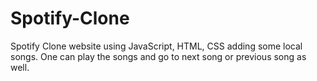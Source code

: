 # Spotify-Clone
Spotify Clone website using JavaScript, HTML, CSS adding some local songs. One can play the songs and go to next song or previous song as well.
